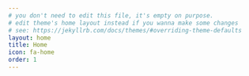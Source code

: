 ```yaml
---
# you don't need to edit this file, it's empty on purpose.
# edit theme's home layout instead if you wanna make some changes
# see: https://jekyllrb.com/docs/themes/#overriding-theme-defaults
layout: home
title: Home
icon: fa-home
order: 1
---
```

